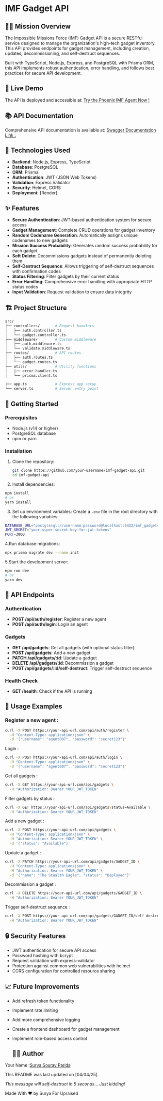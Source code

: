 # IMF Gadget API


## 🕵️‍♂️ Mission Overview

The Impossible Missions Force (IMF) Gadget API is a secure RESTful service designed to manage the organization's high-tech gadget inventory. This API provides endpoints for gadget management, including creation, updates, decommissioning, and self-destruct sequences.

Built with TypeScript, Node.js, Express, and PostgreSQL with Prisma ORM, this API implements robust authentication, error handling, and follows best practices for secure API development.

## 🚀 Live Demo

The API is deployed and accessible at:
[Try the Phoenix IMF Agent Now !](https://phoenix-imf-gadget-api-development-2i7r.onrender.com/health)

## 📚 API Documentation

Comprehensive API documentation is available at:
[Swagger Documentation Link : ](https://documenter.getpostman.com/view/43199485/2sB2cUAN9x)

## 🔧 Technologies Used

- **Backend**: Node.js, Express, TypeScript
- **Database**: PostgreSQL
- **ORM**: Prisma
- **Authentication**: JWT (JSON Web Tokens)
- **Validation**: Express Validator
- **Security**: Helmet, CORS
- **Deployment**: [Render]

## ✨ Features

- **Secure Authentication**: JWT-based authentication system for secure access
- **Gadget Management**: Complete CRUD operations for gadget inventory
- **Random Codename Generation**: Automatically assigns unique codenames to new gadgets
- **Mission Success Probability**: Generates random success probability for each gadget
- **Soft Delete**: Decommissions gadgets instead of permanently deleting them
- **Self-Destruct Sequence**: Allows triggering of self-destruct sequences with confirmation codes
- **Status Filtering**: Filter gadgets by their current status
- **Error Handling**: Comprehensive error handling with appropriate HTTP status codes
- **Input Validation**: Request validation to ensure data integrity

## 🏗️ Project Structure
```bash
src/
├── controllers/       # Request handlers
│   ├── auth.controller.ts
│   └── gadget.controller.ts
├── middleware/        # Custom middleware
│   ├── auth.middleware.ts
│   └── validate.middleware.ts
├── routes/            # API routes
│   ├── auth.routes.ts
│   └── gadget.routes.ts
├── utils/             # Utility functions
│   ├── error.handler.ts
│   └── prisma.client.ts

├── app.ts             # Express app setup
└── server.ts          # Server entry point
```

## 🚀 Getting Started

### Prerequisites

- Node.js (v14 or higher)
- PostgreSQL database
- npm or yarn

### Installation

1. Clone the repository:
   ```bash
   git clone https://github.com/your-username/imf-gadget-api.git
   cd imf-gadget-api

2. Install dependencies:
```bash
npm install
# or
yarn install
```

3. Set up environment variables:
Create a `.env` file in the root directory with the following variables:
```bash
DATABASE_URL="postgresql://username:password@localhost:5432/imf_gadgets?schema=public"
JWT_SECRET="your-super-secret-key-for-jwt-tokens"
PORT=3000
```

4.Run database migrations:
```bash
npx prisma migrate dev --name init
```

5.Start the development server:
```bash
npm run dev
# or
yarn dev
```

## 🔐 API Endpoints

### Authentication

- **POST /api/auth/register**: Register a new agent
- **POST /api/auth/login**: Login an agent


### Gadgets

- **GET /api/gadgets**: Get all gadgets (with optional status filter)
- **POST /api/gadgets**: Add a new gadget
- **PATCH /api/gadgets/:id**: Update a gadget
- **DELETE /api/gadgets/:id**: Decommission a gadget
- **POST /api/gadgets/:id/self-destruct**: Trigger self-destruct sequence


### Health Check

- **GET /health**: Check if the API is running


## 📝 Usage Examples

### Register a new agent :
```bash
curl -X POST https://your-api-url.com/api/auth/register \
  -H "Content-Type: application/json" \
  -d '{"username": "agent007", "password": "secret123"}'
```
Login :
```bash
curl -X POST https://your-api-url.com/api/auth/login \
  -H "Content-Type: application/json" \
  -d '{"username": "agent007", "password": "secret123"}'
```
Get all gadgets :
```bash
curl -X GET https://your-api-url.com/api/gadgets \
  -H "Authorization: Bearer YOUR_JWT_TOKEN"
```

Filter gadgets by status :
```bash
curl -X GET https://your-api-url.com/api/gadgets?status=Available \
  -H "Authorization: Bearer YOUR_JWT_TOKEN"
```
Add a new gadget : 
```bash
curl -X POST https://your-api-url.com/api/gadgets \
  -H "Content-Type: application/json" \
  -H "Authorization: Bearer YOUR_JWT_TOKEN" \
  -d '{"status": "Available"}'
```
Update a gadget :
```bash
curl -X PATCH https://your-api-url.com/api/gadgets/GADGET_ID \
  -H "Content-Type: application/json" \
  -H "Authorization: Bearer YOUR_JWT_TOKEN" \
  -d '{"name": "The Stealth Eagle", "status": "Deployed"}'
```
Decommission a gadget :
```bash
curl -X DELETE https://your-api-url.com/api/gadgets/GADGET_ID \
  -H "Authorization: Bearer YOUR_JWT_TOKEN"
```
Trigger self-destruct sequence :
```bash
curl -X POST https://your-api-url.com/api/gadgets/GADGET_ID/self-destruct \
  -H "Authorization: Bearer YOUR_JWT_TOKEN"
```

## 🔒 Security Features

- JWT authentication for secure API access
- Password hashing with bcrypt
- Request validation with express-validator
- Protection against common web vulnerabilities with helmet
- CORS configuration for controlled resource sharing

## 📈 Future Improvements

- Add refresh token functionality
- Implement rate limiting
- Add more comprehensive logging
- Create a frontend dashboard for gadget management
- Implement role-based access control

  ## 👨‍💻 Author

Your Name :[Surya Sourav Parida](https://www.linkedin.com/in/suryaparida/) 

This README was last updated on [04/04/25].

*This message will self-destruct in 5 seconds... Just kidding!*

Made With ❤️ by Surya For Upraised
